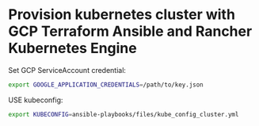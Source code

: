 # Provision kubernetes cluster with GCP Terraform Ansible and Rancher Kubernetes Engine

Set GCP ServiceAccount credential:

```bash
export GOOGLE_APPLICATION_CREDENTIALS=/path/to/key.json
```

USE kubeconfig:

```bash
export KUBECONFIG=ansible-playbooks/files/kube_config_cluster.yml
```
